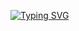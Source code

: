 [![Typing SVG](https://readme-typing-svg.herokuapp.com?font=Work+Sans&size=25&color=F01789&lines=%3C+Hello,++World!+%F0%9F%91%8B+%2F%3E+)](https://git.io/typing-svg)

